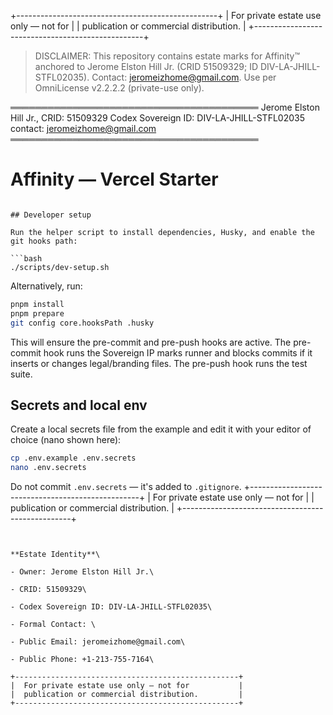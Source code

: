 +--------------------------------------------------+
|  For private estate use only — not for           |
|  publication or commercial distribution.         |
+--------------------------------------------------+

> DISCLAIMER: This repository contains estate marks for Affinity™ anchored to Jerome Elston Hill Jr. (CRID 51509329; ID DIV-LA-JHILL-STFL02035). Contact: jeromeizhome@gmail.com. Use per OmniLicense v2.2.2.2 (private-use only).


════════════════════════════════════════
Jerome Elston Hill Jr., CRID: 51509329
Codex Sovereign ID: DIV-LA-JHILL-STFL02035
contact: jeromeizhome@gmail.com
════════════════════════════════════════




# Affinity — Vercel Starter

```

## Developer setup

Run the helper script to install dependencies, Husky, and enable the git hooks path:

```bash
./scripts/dev-setup.sh
```

Alternatively, run:

```bash
pnpm install
pnpm prepare
git config core.hooksPath .husky
```

This will ensure the pre-commit and pre-push hooks are active. The pre-commit hook runs the Sovereign IP marks runner and blocks commits if it inserts or changes legal/branding files. The pre-push hook runs the test suite.

## Secrets and local env

Create a local secrets file from the example and edit it with your editor of choice (nano shown here):

```bash
cp .env.example .env.secrets
nano .env.secrets
```

Do not commit `.env.secrets` — it's added to `.gitignore`.
+--------------------------------------------------+
|  For private estate use only — not for           |
|  publication or commercial distribution.         |
+--------------------------------------------------+
```


**Estate Identity**\

- Owner: Jerome Elston Hill Jr.\

- CRID: 51509329\

- Codex Sovereign ID: DIV-LA-JHILL-STFL02035\

- Formal Contact: \

- Public Email: jeromeizhome@gmail.com\

- Public Phone: +1-213-755-7164\

+--------------------------------------------------+
|  For private estate use only — not for           |
|  publication or commercial distribution.         |
+--------------------------------------------------+
